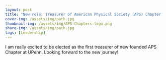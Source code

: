 ```yaml
---
layout: post
title: "New role: Treasurer of American Physical Society (APS) Chapter at UPenn"
cover-img: /assets/img/path.jpg
thumbnail-img: /assets/img/APS-Chapters-logo.png
share-img: /assets/img/path.jpg
tags: [Leadership]
---
```


I am really excited to be elected as the first treasurer of new founded APS Chapter at UPenn. Looking forward to the new journey!
